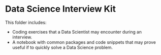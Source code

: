 # Data Science Interview Kit

This folder includes:
- Coding exercises that a Data Scientist may encounter during an interview.
- A notebook with common packages and code snippets that may prove useful if to quickly solve a Data Science problem.
